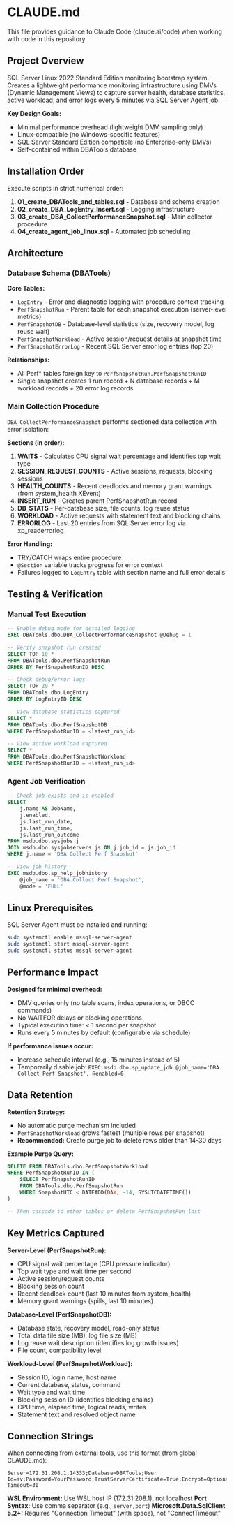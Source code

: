 # CLAUDE.md

This file provides guidance to Claude Code (claude.ai/code) when working with code in this repository.

## Project Overview

SQL Server Linux 2022 Standard Edition monitoring bootstrap system. Creates a lightweight performance monitoring infrastructure using DMVs (Dynamic Management Views) to capture server health, database statistics, active workload, and error logs every 5 minutes via SQL Server Agent job.

**Key Design Goals:**
- Minimal performance overhead (lightweight DMV sampling only)
- Linux-compatible (no Windows-specific features)
- SQL Server Standard Edition compatible (no Enterprise-only DMVs)
- Self-contained within DBATools database

## Installation Order

Execute scripts in strict numerical order:

1. **01_create_DBATools_and_tables.sql** - Database and schema creation
2. **02_create_DBA_LogEntry_Insert.sql** - Logging infrastructure
3. **03_create_DBA_CollectPerformanceSnapshot.sql** - Main collector procedure
4. **04_create_agent_job_linux.sql** - Automated job scheduling

## Architecture

### Database Schema (DBATools)

**Core Tables:**
- `LogEntry` - Error and diagnostic logging with procedure context tracking
- `PerfSnapshotRun` - Parent table for each snapshot execution (server-level metrics)
- `PerfSnapshotDB` - Database-level statistics (size, recovery model, log reuse wait)
- `PerfSnapshotWorkload` - Active session/request details at snapshot time
- `PerfSnapshotErrorLog` - Recent SQL Server error log entries (top 20)

**Relationships:**
- All Perf* tables foreign key to `PerfSnapshotRun.PerfSnapshotRunID`
- Single snapshot creates 1 run record + N database records + M workload records + 20 error log records

### Main Collection Procedure

`DBA_CollectPerformanceSnapshot` performs sectioned data collection with error isolation:

**Sections (in order):**
1. **WAITS** - Calculates CPU signal wait percentage and identifies top wait type
2. **SESSION_REQUEST_COUNTS** - Active sessions, requests, blocking sessions
3. **HEALTH_COUNTS** - Recent deadlocks and memory grant warnings (from system_health XEvent)
4. **INSERT_RUN** - Creates parent PerfSnapshotRun record
5. **DB_STATS** - Per-database size, file counts, log reuse status
6. **WORKLOAD** - Active requests with statement text and blocking chains
7. **ERRORLOG** - Last 20 entries from SQL Server error log via xp_readerrorlog

**Error Handling:**
- TRY/CATCH wraps entire procedure
- `@Section` variable tracks progress for error context
- Failures logged to `LogEntry` table with section name and full error details

## Testing & Verification

### Manual Test Execution
```sql
-- Enable debug mode for detailed logging
EXEC DBATools.dbo.DBA_CollectPerformanceSnapshot @Debug = 1

-- Verify snapshot run created
SELECT TOP 10 *
FROM DBATools.dbo.PerfSnapshotRun
ORDER BY PerfSnapshotRunID DESC

-- Check debug/error logs
SELECT TOP 20 *
FROM DBATools.dbo.LogEntry
ORDER BY LogEntryID DESC

-- View database statistics captured
SELECT *
FROM DBATools.dbo.PerfSnapshotDB
WHERE PerfSnapshotRunID = <latest_run_id>

-- View active workload captured
SELECT *
FROM DBATools.dbo.PerfSnapshotWorkload
WHERE PerfSnapshotRunID = <latest_run_id>
```

### Agent Job Verification
```sql
-- Check job exists and is enabled
SELECT
    j.name AS JobName,
    j.enabled,
    js.last_run_date,
    js.last_run_time,
    js.last_run_outcome
FROM msdb.dbo.sysjobs j
JOIN msdb.dbo.sysjobservers js ON j.job_id = js.job_id
WHERE j.name = 'DBA Collect Perf Snapshot'

-- View job history
EXEC msdb.dbo.sp_help_jobhistory
    @job_name = 'DBA Collect Perf Snapshot',
    @mode = 'FULL'
```

## Linux Prerequisites

SQL Server Agent must be installed and running:
```bash
sudo systemctl enable mssql-server-agent
sudo systemctl start mssql-server-agent
sudo systemctl status mssql-server-agent
```

## Performance Impact

**Designed for minimal overhead:**
- DMV queries only (no table scans, index operations, or DBCC commands)
- No WAITFOR delays or blocking operations
- Typical execution time: < 1 second per snapshot
- Runs every 5 minutes by default (configurable via schedule)

**If performance issues occur:**
- Increase schedule interval (e.g., 15 minutes instead of 5)
- Temporarily disable job: `EXEC msdb.dbo.sp_update_job @job_name='DBA Collect Perf Snapshot', @enabled=0`

## Data Retention

**Retention Strategy:**
- No automatic purge mechanism included
- `PerfSnapshotWorkload` grows fastest (multiple rows per snapshot)
- **Recommended:** Create purge job to delete rows older than 14-30 days

**Example Purge Query:**
```sql
DELETE FROM DBATools.dbo.PerfSnapshotWorkload
WHERE PerfSnapshotRunID IN (
    SELECT PerfSnapshotRunID
    FROM DBATools.dbo.PerfSnapshotRun
    WHERE SnapshotUTC < DATEADD(DAY, -14, SYSUTCDATETIME())
)

-- Then cascade to other tables or delete PerfSnapshotRun last
```

## Key Metrics Captured

**Server-Level (PerfSnapshotRun):**
- CPU signal wait percentage (CPU pressure indicator)
- Top wait type and wait time per second
- Active session/request counts
- Blocking session count
- Recent deadlock count (last 10 minutes from system_health)
- Memory grant warnings (spills, last 10 minutes)

**Database-Level (PerfSnapshotDB):**
- Database state, recovery model, read-only status
- Total data file size (MB), log file size (MB)
- Log reuse wait description (identifies log growth issues)
- File count, compatibility level

**Workload-Level (PerfSnapshotWorkload):**
- Session ID, login name, host name
- Current database, status, command
- Wait type and wait time
- Blocking session ID (identifies blocking chains)
- CPU time, elapsed time, logical reads, writes
- Statement text and resolved object name

## Connection Strings

When connecting from external tools, use this format (from global CLAUDE.md):
```
Server=172.31.208.1,14333;Database=DBATools;User Id=sv;Password=YourPassword;TrustServerCertificate=True;Encrypt=Optional;Connection Timeout=30
```

**WSL Environment:** Use WSL host IP (172.31.208.1), not localhost
**Port Syntax:** Use comma separator (e.g., `server,port`)
**Microsoft.Data.SqlClient 5.2+:** Requires "Connection Timeout" (with space), not "ConnectTimeout"
